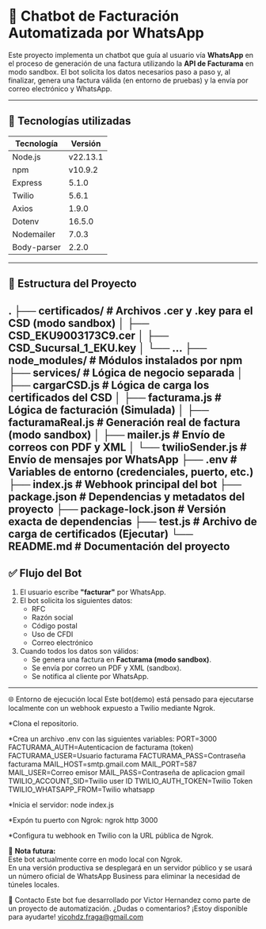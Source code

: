 # 🤖 Chatbot de Facturación Automatizada por WhatsApp

Este proyecto implementa un chatbot que guía al usuario vía **WhatsApp** en el proceso de generación de una factura utilizando la **API de Facturama** en modo sandbox. El bot solicita los datos necesarios paso a paso y, al finalizar, genera una factura válida (en entorno de pruebas) y la envía por correo electrónico y WhatsApp.

---

## 🚀 Tecnologías utilizadas

| Tecnología     | Versión       |
|----------------|---------------|
| Node.js        | v22.13.1      |
| npm            | v10.9.2       |
| Express        | 5.1.0         |
| Twilio         | 5.6.1         |
| Axios          | 1.9.0         |
| Dotenv         | 16.5.0        |
| Nodemailer     | 7.0.3         |
| Body-parser    | 2.2.0         |

---

## 📂 Estructura del Proyecto

.
├── certificados/                # Archivos .cer y .key para el CSD (modo sandbox)
│   ├── CSD_EKU9003173C9.cer
│   ├── CSD_Sucursal_1_EKU.key
│   └── ...
├── node_modules/               # Módulos instalados por npm
├── services/                   # Lógica de negocio separada
│   ├── cargarCSD.js            # Lógica de carga los certificados del CSD
│   ├── facturama.js            # Lógica de facturación (Simulada)
│   ├── facturamaReal.js        # Generación real de factura (modo sandbox)
│   ├── mailer.js               # Envío de correos con PDF y XML
│   └── twilioSender.js         # Envío de mensajes por WhatsApp
├── .env                        # Variables de entorno (credenciales, puerto, etc.)
├── index.js                    # Webhook principal del bot
├── package.json                # Dependencias y metadatos del proyecto
├── package-lock.json           # Versión exacta de dependencias
├── test.js                     # Archivo de carga de certificados (Ejecutar)
└── README.md                   # Documentación del proyecto
---

## ✅ Flujo del Bot

1. El usuario escribe **"facturar"** por WhatsApp.
2. El bot solicita los siguientes datos:
   - RFC
   - Razón social
   - Código postal
   - Uso de CFDI
   - Correo electrónico
3. Cuando todos los datos son válidos:
   - Se genera una factura en **Facturama (modo sandbox)**.
   - Se envía por correo un PDF y XML (sandbox).
   - Se notifica al cliente por WhatsApp.

---

🌐 Entorno de ejecución local
Este bot(demo) está pensado para ejecutarse localmente con un webhook expuesto a Twilio mediante Ngrok.

*Clona el repositorio.

*Crea un archivo .env con las siguientes variables:
PORT=3000
FACTURAMA_AUTH=Autenticacion de facturama (token)
FACTURAMA_USER=Usuario facturama
FACTURAMA_PASS=Contraseña facturama
MAIL_HOST=smtp.gmail.com
MAIL_PORT=587
MAIL_USER=Correo emisor
MAIL_PASS=Contraseña de aplicacion gmail
TWILIO_ACCOUNT_SID=Twilio user ID
TWILIO_AUTH_TOKEN=Twilio Token
TWILIO_WHATSAPP_FROM=Twilio whatsapp

*Inicia el servidor:
node index.js

*Expón tu puerto con Ngrok:
ngrok http 3000

*Configura tu webhook en Twilio con la URL pública de Ngrok.

🔧 **Nota futura:**  
Este bot actualmente corre en modo local con Ngrok.  
En una versión productiva se desplegará en un servidor público y se usará un número oficial de WhatsApp Business para eliminar la necesidad de túneles locales.


📧 Contacto
Este bot fue desarrollado por Victor Hernandez como parte de un proyecto de automatización.
¿Dudas o comentarios? ¡Estoy disponible para ayudarte!
vicohdz.fraga@gmail.com
